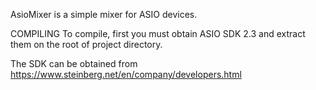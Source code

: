 AsioMixer is a simple mixer for ASIO devices.


COMPILING
To compile, first you must obtain ASIO SDK 2.3 and extract them
on the root of project directory.

The SDK can be obtained from https://www.steinberg.net/en/company/developers.html